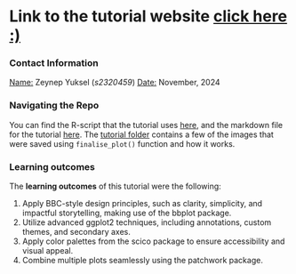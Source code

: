 # Link to the tutorial website [click here :)](https://eddatascienceees.github.io/tutorial-zey-123/) 
### Contact Information
<ins> Name:</ins> Zeynep Yuksel (_s2320459_)
<ins> Date:</ins> November, 2024

### Navigating the Repo
You can find the R-script that the tutorial uses [here](https://github.com/EdDataScienceEES/tutorial-zey-123/tree/master/R-Script), and the markdown file for the tutorial [here](https://github.com/EdDataScienceEES/tutorial-zey-123/blob/master/index.md). The [tutorial folder](https://github.com/EdDataScienceEES/tutorial-zey-123/tree/master/Tutorial) contains a few of the images that were saved using `finalise_plot()` function and how it works. 

### Learning outcomes
The **learning outcomes** of this tutorial were the following:
1. Apply BBC-style design principles, such as clarity, simplicity, and impactful storytelling, making use of the bbplot package.
2. Utilize advanced ggplot2 techniques, including annotations, custom themes, and secondary axes.
3. Apply color palettes from the scico package to ensure accessibility and visual appeal.
4. Combine multiple plots seamlessly using the patchwork package.

